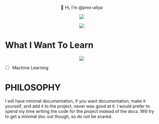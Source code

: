 <p align="center">
  👋 Hi, I’m @prex-aliya<br/>
  
  <p align="center">
   <a href="https://streak-stats.demolab.com">
    <img src="https://streak-stats.demolab.com?user=prex-aliya&theme=transparent&hide_border=true&border_radius=50&date_format=j%20M%5B%20Y%5D" />
   </a>
  </p>

</p>
  
<p align="center">
  <a href="https://skillicons.dev">
   <img src="https://skillicons.dev/icons?i=linux,md,latex,github,git,bash,c,rust,go,lua,html,css,neovim,vim&perline=9" />
  </a>
</p>


# What I Want To Learn

<p align="center">
 <a href="https://skillicons.dev">
  <img src="https://skillicons.dev/icons?i=nim,ipfs,bsd&perline=9" />
 </a>
</p>

- [ ] Machine Learning


# PHILOSOPHY

I will have minimal documentation, if you want documentation, make it yourself,
and add it to the project, never was good at it. I would prefer to spend my time
writing the code for the project instead of the docs. Will try to get a minimal
doc out though, so do not be scared.
